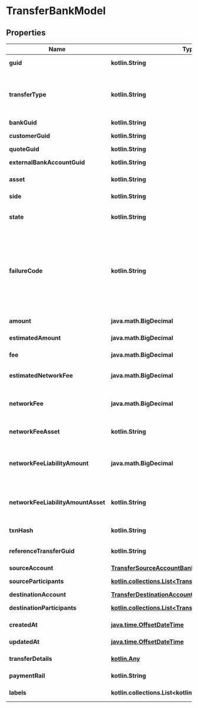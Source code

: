 
# TransferBankModel

## Properties
Name | Type | Description | Notes
------------ | ------------- | ------------- | -------------
**guid** | **kotlin.String** | Auto-generated unique identifier for the transfer. |  [optional]
**transferType** | **kotlin.String** | The type of transfer; one of funding, book, crypto, instant_funding, funding_return, crypto_return, loss_recovery, inter_account, lightning, or instant_funding_return. |  [optional]
**bankGuid** | **kotlin.String** | The associated bank&#39;s identifier. |  [optional]
**customerGuid** | **kotlin.String** | The associated customer&#39;s identifier. |  [optional]
**quoteGuid** | **kotlin.String** | The associated quote&#39;s identifier. |  [optional]
**externalBankAccountGuid** | **kotlin.String** | The associated external bank account&#39;s identifier. |  [optional]
**asset** | **kotlin.String** | The asset the transfer is related to, e.g., USD. |  [optional]
**side** | **kotlin.String** | The direction of the quote; one of deposit or withdrawal. |  [optional]
**state** | **kotlin.String** | The state of the transfer; one of storing, pending, reviewing, completed, or failed. |  [optional]
**failureCode** | **kotlin.String** | The failure code for failed transfers; one of non_sufficient_funds, refresh_required, party_name_invalid, payment_rail_invalid, compliance_rejection, cancelled, reversed, limit_exceeded, network_fee_too_low, amount_too_low, internal_error, or invalid_address. |  [optional]
**amount** | **java.math.BigDecimal** | The actual amount in base units of the asset. |  [optional]
**estimatedAmount** | **java.math.BigDecimal** | The estimated amount in base units of the asset. |  [optional]
**fee** | **java.math.BigDecimal** | The fee associated with the transfer. |  [optional]
**estimatedNetworkFee** | **java.math.BigDecimal** | The estimated network fee in base units of network_fee_asset. Only present on &#x60;crypto&#x60; transfers. |  [optional]
**networkFee** | **java.math.BigDecimal** | The actual network fee in base units of network_fee_asset. Only present on &#x60;crypto&#x60; transfers that have successfully completed. |  [optional]
**networkFeeAsset** | **kotlin.String** | The asset code of the network fee. Only present on &#x60;crypto&#x60; transfers that have successfully completed. |  [optional]
**networkFeeLiabilityAmount** | **java.math.BigDecimal** | The equivalent fiat network fee in base units of network_fee_liability_amount_asset. Only present on &#x60;crypto&#x60; transfers that have successfully completed. |  [optional]
**networkFeeLiabilityAmountAsset** | **kotlin.String** | The fiat asset the network_fee_liability_amount is denominated in. Only present on &#x60;crypto&#x60; transfers that have successfully completed. |  [optional]
**txnHash** | **kotlin.String** | The hash of the blockchain transaction |  [optional]
**referenceTransferGuid** | **kotlin.String** | The guid of the related transfer. Only present on &#x60;funding_return&#x60; transfers. |  [optional]
**sourceAccount** | [**TransferSourceAccountBankModel**](TransferSourceAccountBankModel.md) |  |  [optional]
**sourceParticipants** | [**kotlin.collections.List&lt;TransferParticipantBankModel&gt;**](TransferParticipantBankModel.md) | The participants in the source account. |  [optional]
**destinationAccount** | [**TransferDestinationAccountBankModel**](TransferDestinationAccountBankModel.md) |  |  [optional]
**destinationParticipants** | [**kotlin.collections.List&lt;TransferParticipantBankModel&gt;**](TransferParticipantBankModel.md) | The participants in the source account. |  [optional]
**createdAt** | [**java.time.OffsetDateTime**](java.time.OffsetDateTime.md) | ISO8601 datetime the record was created at. |  [optional]
**updatedAt** | [**java.time.OffsetDateTime**](java.time.OffsetDateTime.md) | ISO8601 datetime the record was last updated at. |  [optional]
**transferDetails** | [**kotlin.Any**](.md) | The raw details on the transfer from the bank. |  [optional]
**paymentRail** | **kotlin.String** | The rail the payment was done on. One of: ach, eft, wire, rtp |  [optional]
**labels** | **kotlin.collections.List&lt;kotlin.String&gt;** | The labels associated with the transfer. |  [optional]



